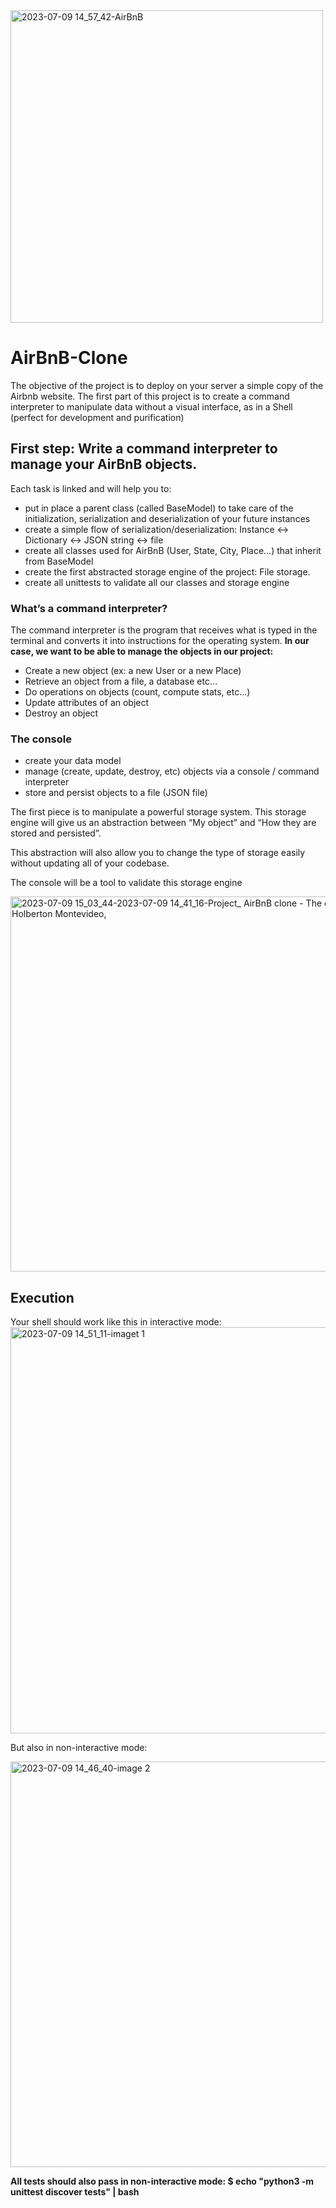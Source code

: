 
<img width="500" alt="2023-07-09 14_57_42-AirBnB" src="https://github.com/SantiagoC16/holbertonschool-AirBnB_clone/assets/113919575/cf50518b-fd14-432c-b9fe-2aef24673eef">

# AirBnB-Clone

The objective of the project is to deploy on your server a simple copy of the Airbnb website. The first part of this project is to create a command interpreter to manipulate data without a visual interface, as in a Shell (perfect for development and purification)

## First step: Write a command interpreter to manage your AirBnB objects.

Each task is linked and will help you to:

- put in place a parent class (called BaseModel) to take care of the initialization, serialization and deserialization of your future instances
- create a simple flow of serialization/deserialization: Instance <-> Dictionary <-> JSON string <-> file
- create all classes used for AirBnB (User, State, City, Place…) that inherit from BaseModel
- create the first abstracted storage engine of the project: File storage.
- create all unittests to validate all our classes and storage engine

### What’s a command interpreter?

The command interpreter is the program that receives what is typed in the terminal and converts it into instructions for the operating system.
**In our case, we want to be able to manage the objects in our project:**
- Create a new object (ex: a new User or a new Place)
- Retrieve an object from a file, a database etc…
- Do operations on objects (count, compute stats, etc…)
- Update attributes of an object
- Destroy an object

### The console
- create your data model
- manage (create, update, destroy, etc) objects via a console / command interpreter
- store and persist objects to a file (JSON file)

The first piece is to manipulate a powerful storage system. This storage engine will give us an abstraction between “My object” and “How they are stored and persisted”.

This abstraction will also allow you to change the type of storage easily without updating all of your codebase.

The console will be a tool to validate this storage engine

<img width="600" alt="2023-07-09 15_03_44-2023-07-09 14_41_16-Project_ AirBnB clone - The console _ Holberton Montevideo, " src="https://github.com/SantiagoC16/holbertonschool-AirBnB_clone/assets/113919575/101a09cb-751b-46ee-819f-7bec896a825d">


## Execution
Your shell should work like this in interactive mode:
<img width="650" alt="2023-07-09 14_51_11-imaget 1" src="https://github.com/SantiagoC16/holbertonschool-AirBnB_clone/assets/113919575/b474c54a-4d56-426f-9754-cf4440fcc91f">


But also in non-interactive mode:

<img width="649" alt="2023-07-09 14_46_40-image 2" src="https://github.com/SantiagoC16/holbertonschool-AirBnB_clone/assets/113919575/7c39c7e8-3b07-4e31-8d86-59431e09252c">

**All tests should also pass in non-interactive mode: $ echo "python3 -m unittest discover tests" | bash**

